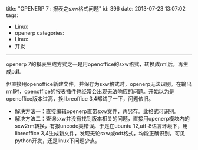 title: "OPENERP 7 : 报表之sxw格式问题"
id: 396
date: 2013-07-23 13:07:02
tags: 
- Linux
- openerp
categories: 
- Linux
- 开发
---

openerp 7的报表生成方式之一是用openoffice的sxw格式，转换成rml后，再生成pdf.

但直接用openoffice新建文件，并保存为sxw格式时，openerp无法识别。在输出rml时，openoffice的报表插件也经常会出现无法响应的问题。开始以为是openoffice版本过高，换libreoffice 3,4都试了一下，问题依旧。

- 解决方法一：直接编辑openerp直带sxw文件，再另存。此格式可识别。
- 解决方法二：查询sxw并没有找到版本相关的问题，直接用openerp模块内的sxw2rm转换，有报uncode类错误。于是在ubuntu 12,utf-8语言环境下，用libreoffice 3,4生成新文件，发现无论sxw或odt格式，均能正确识别。可见python开发，还是linux下问题少点。